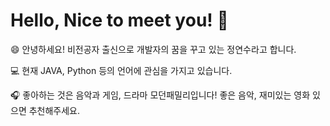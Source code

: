 # Hello, Nice to meet you! 👀

😄 안녕하세요! 비전공자 출신으로 개발자의 꿈을 꾸고 있는 정연수라고 합니다.

💻 현재 JAVA, Python 등의 언어에 관심을 가지고 있습니다.

🎧 좋아하는 것은 음악과 게임, 드라마 모던패밀리입니다! 좋은 음악, 재미있는 영화 있으면 추천해주세요.

